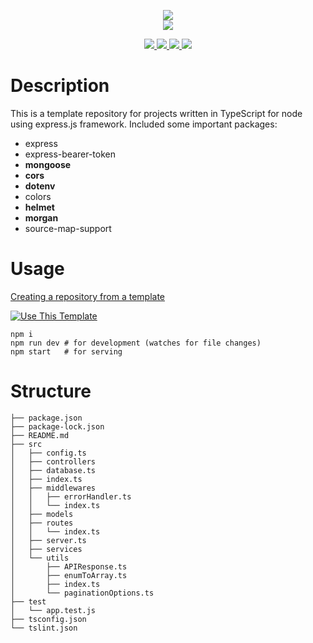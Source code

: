 <p align="center">

  <img src="https://www.vectorlogo.zone/logos/expressjs/expressjs-ar21.svg">
  <br>

  <img src="https://www.vectorlogo.zone/logos/typescriptlang/typescriptlang-official.svg">
</p>

<p align="center">

  <a href="https://github.com/kerolloz/ts-node-express/issues">
    <img src="https://img.shields.io/badge/contributions-welcome-brightgreen.svg?style=flat">
  </a>
  <a href="https://github.com/badges/shields/generate">
    <img src="https://img.shields.io/badge/use%20this%20template-green?logo=github">
  </a>
  <a href="http://hits.dwyl.io/kerolloz/ts-node-express">
    <img src="http://hits.dwyl.io/kerolloz/ts-node-express.svg">
  </a>

  <a href="https://travis-ci.com/kerolloz/ts-node-express">
    <img src="https://travis-ci.com/kerolloz/ts-node-express.svg?branch=master">
  </a>

</p>

# Description

This is a template repository for projects written in TypeScript for node using express.js framework.
Included some important packages:

- express
- express-bearer-token
- **mongoose**
- **cors**
- **dotenv**
- colors
- **helmet**
- **morgan**
- source-map-support

# Usage

[Creating a repository from a template](https://help.github.com/en/articles/creating-a-repository-from-a-template)

[![Use This Template](https://img.shields.io/badge/use%20template-ts%20node%20express-blue?style=for-the-badge&logo=github)](https://github.com/kerolloz/ts-node-express/generate)

```shell
npm i
npm run dev # for development (watches for file changes)
npm start   # for serving
```

# Structure

```
├── package.json
├── package-lock.json
├── README.md
├── src
│   ├── config.ts
│   ├── controllers
│   ├── database.ts
│   ├── index.ts
│   ├── middlewares
│   │   ├── errorHandler.ts
│   │   └── index.ts
│   ├── models
│   ├── routes
│   │   └── index.ts
│   ├── server.ts
│   ├── services
│   └── utils
│       ├── APIResponse.ts
│       ├── enumToArray.ts
│       ├── index.ts
│       └── paginationOptions.ts
├── test
│   └── app.test.js
├── tsconfig.json
└── tslint.json
```
